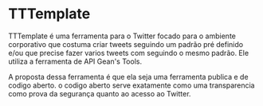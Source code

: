 # TTTemplate

TTTemplate é uma ferramenta para o Twitter focado para o ambiente corporativo que costuma criar tweets seguindo um padrão pré definido e/ou que precise fazer varios tweets com seguindo o mesmo padrão. Ele utiliza a ferramenta de API Gean's Tools.

A proposta dessa ferramenta é que ela seja uma ferramenta publica e de codigo aberto. o codigo aberto serve exatamente como uma transparencia como prova da segurança quanto ao acesso ao Twitter.
